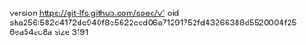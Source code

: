 version https://git-lfs.github.com/spec/v1
oid sha256:582d4172de940f8e5622ced06a71291752fd43266388d5520004f256ea54ac8a
size 3191
